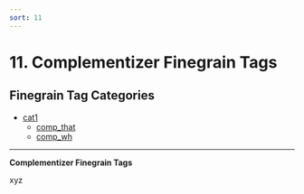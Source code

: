 ```yaml
---
sort: 11
---
```


# 11. Complementizer Finegrain Tags

## Finegrain Tag Categories

- [cat1](11_cat1)
	- [comp_that](11_cat1.html#11-1-1-comp_that-xyz)
	- [comp_wh](11_cat1.html#11-1-2-comp_wh-xyz)

---

**Complementizer Finegrain Tags**

xyz